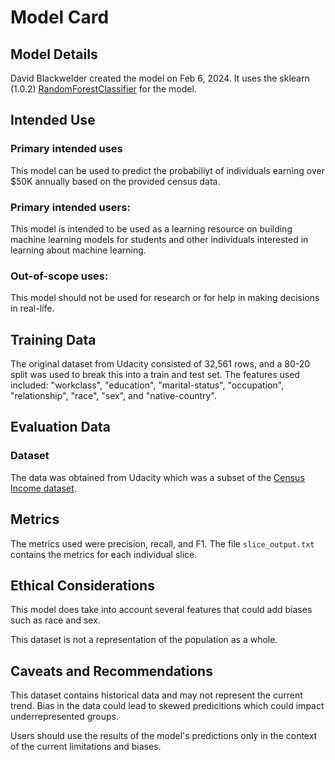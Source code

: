 # Model Card

## Model Details
David Blackwelder created the model on Feb 6, 2024. It uses the sklearn (1.0.2) [RandomForestClassifier](https://scikit-learn.org/stable/modules/generated/sklearn.ensemble.RandomForestClassifier.html#sklearn.ensemble.RandomForestClassifier) for the model.

## Intended Use

### Primary intended uses
This model can be used to predict the probabiliyt of individuals earning over $50K annually based on the provided census data.

### Primary intended users:
This model is intended to be used as a learning resource on building machine learning models for students and other individuals interested in learning about machine learning.

### Out-of-scope uses:
This model should not be used for research or for help in making decisions in real-life.

## Training Data
The original dataset from Udacity consisted of 32,561 rows, and a 80-20 split was used to break this into a train and test set. The features used included: "workclass", "education", "marital-status", "occupation", "relationship", "race", "sex", and "native-country".

## Evaluation Data

### Dataset
The data was obtained from Udacity which was a subset of the [Census Income dataset](https://archive.ics.uci.edu/dataset/20/census+income).

## Metrics
The metrics used were precision, recall, and F1.
The file `slice_output.txt` contains the metrics for each individual slice.

## Ethical Considerations
This model does take into account several features that could add biases such as race and sex.

This dataset is not a representation of the population as a whole.

## Caveats and Recommendations
This dataset contains historical data and may not represent the current trend.
Bias in the data could lead to skewed predicitions which could impact underrepresented groups.

Users should use the results of the model's predictions only in the context of the current limitations and biases.